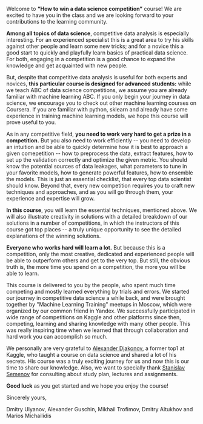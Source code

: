 Welcome to **“How to win a data science competition”** course! We are excited to have you in the class and we are looking forward to your contributions to the learning community.

**Among all topics of data science**, competitive data analysis is especially interesting. For an experienced specialist this is a great area to try his skills against other people and learn some new tricks; and for a novice this a good start to quickly and playfully learn basics of practical data science. For both, engaging in a competition is a good chance to expand the knowledge and get acquainted with new people.

But, despite that competitive data analysis is useful for both experts and novices, **this particular course is designed for advanced students:** while we teach ABC of data science competitions, we assume you are already familiar with machine learning ABC. If you only begin your journey in data science, we encourage you to check out other machine learning courses on Coursera. If you are familiar with python, sklearn and already have some experience in training machine learning models, we hope this course will prove useful to you.

As in any competitive field, **you need to work very hard to get a prize in a competition.** But you also need to work efficiently -- you need to develop an intuition and be able to quickly determine how it is best to approach a given comepetition -- how to preprocess the data, extract features, how to set up the validation correctly and optimize the given metric. You should know the potential sources of data leakages, what parameters to tune in your favorite models, how to generate powerful features, how to ensemble the models. This is just an essential checklist, that every top data scientist should know. Beyond that, every new competition requires you to craft new techniques and approaches, and as you will go through them, your experience and expertise will grow.

**In this course**, you will learn the essential techniques, mentioned above. We will also illustrate creativity in solutions with a detailed breakdown of our solutions in a number of competitions, in which the instructors of this course got top places -- a truly unique opportunity to see the detailed explanations of the winning solutions.

**Everyone who works hard will learn a lot.** But because this is a competition, only the most creative, dedicated and experienced people will be able to outperform others and get to the very top. But still, the obvious truth is, the more time you spend on a competition, the more you will be able to learn.

This course is delivered to you by the people, who spent much time competing and mostly learned everything by trials and errors. We started our journey in competitive data science a while back, and were brought together by "Machine Learning Training" meetups in Moscow, which were organized by our common friend in Yandex. We successfully participated in wide range of competitions on Kaggle and other platforms since then, competing, learning and sharing knowledge with many other people. This was really inspiring time when we learned that through collaboration and hard work you can accomplish so much.

We personally are very grateful to [Alexander Djakonov](https://www.kaggle.com/dyakonov), a former top1 at Kaggle, who taught a course on data science and shared a lot of his secrets. His course was a truly exciting journey for us and now this is our time to share our knowledge. Also, we want to specially thank [Stanislav Semenov](https://www.kaggle.com/stasg7) for consulting about study plan, lectures and assignments.

**Good luck** as you get started and we hope you enjoy the course!

Sincerely yours,

Dmitry Ulyanov, Alexander Guschin, Mikhail Trofimov, Dmitry Altukhov and Marios Michailidis